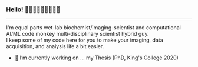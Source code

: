 ### Hello! 🥼🔬🧬🧪👨🏾‍🔬🧪🧫
-----

I'm equal parts wet-lab biochemist/imaging-scientist and computational AI/ML code monkey multi-disciplinary scientist hybrid guy.  
I keep some of my code here for you to make your imaging, data acquisition, and analysis life a bit easier.  

- 🔭 I’m currently working on ... my Thesis (PhD, King's College 2020) 

<!--
**ajay-bhargava/ajay-bhargava** is a ✨ _special_ ✨ repository because its `README.md` (this file) appears on your GitHub profile.

Here are some ideas to get you started:

- 🔭 I’m currently working on ...
- 🌱 I’m currently learning ...
- 👯 I’m looking to collaborate on ...
- 🤔 I’m looking for help with ...
- 💬 Ask me about ...
- 📫 How to reach me: ...
- 😄 Pronouns: ...
- ⚡ Fun fact: ...
-->

